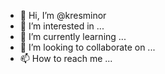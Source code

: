 - 👋 Hi, I’m @kresminor
- 👀 I’m interested in ...
- 🌱 I’m currently learning ...
- 💞️ I’m looking to collaborate on ...
- 📫 How to reach me ...

<!---
kresminor/kresminor is a ✨ special ✨ repository because its `README.md` (this file) appears on your GitHub profile.
You can click the Preview link to take a look at your changes.
--->
